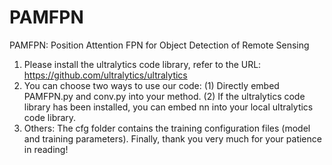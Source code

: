 # PAMFPN
PAMFPN: Position Attention FPN for Object Detection of Remote Sensing

1. Please install the ultralytics code library, refer to the URL: https://github.com/ultralytics/ultralytics
2. You can choose two ways to use our code:
(1) Directly embed PAMFPN.py and conv.py into your method.
(2) If the ultralytics code library has been installed, you can embed nn into your local ultralytics code library.
3. Others: The cfg folder contains the training configuration files (model and training parameters).
Finally, thank you very much for your patience in reading!
